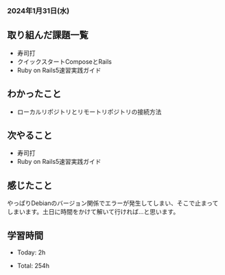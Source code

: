 ### 2024年1月31日(水)

## 取り組んだ課題一覧

- 寿司打
- クイックスタートComposeとRails
- Ruby on Rails5速習実践ガイド

## わかったこと

- ローカルリポジトリとリモートリポジトリの接続方法

## 次やること

- 寿司打
- Ruby on Rails5速習実践ガイド

## 感じたこと

やっぱりDebianのバージョン関係でエラーが発生してしまい、そこで止まってしまいます。土日に時間をかけて解いて行ければ…と思います。

## 学習時間

- Today: 2h

- Total: 254h